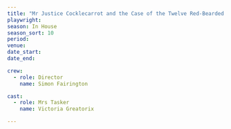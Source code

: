 ```yaml
---
title: "Mr Justice Cocklecarrot and the Case of the Twelve Red-Bearded Dwarves"
playwright: 
season: In House
season_sort: 10
period:
venue:
date_start:
date_end:

crew:
  - role: Director
    name: Simon Fairington

cast:
  - role: Mrs Tasker
    name: Victoria Greatorix

---
```



